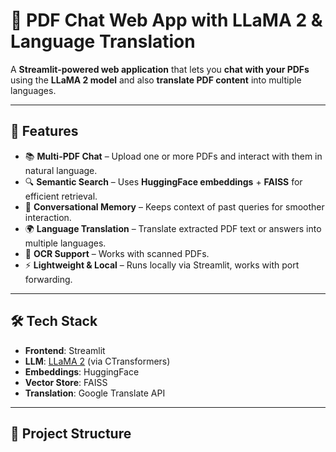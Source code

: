 # 📄 PDF Chat Web App with LLaMA 2 & Language Translation

A **Streamlit-powered web application** that lets you **chat with your PDFs** using the **LLaMA 2 model** and also **translate PDF content** into multiple languages.  

---

## 🚀 Features
- 📚 **Multi-PDF Chat** – Upload one or more PDFs and interact with them in natural language.  
- 🔍 **Semantic Search** – Uses **HuggingFace embeddings** + **FAISS** for efficient retrieval.  
- 🧠 **Conversational Memory** – Keeps context of past queries for smoother interaction.  
- 🌍 **Language Translation** – Translate extracted PDF text or answers into multiple languages.  
- 📑 **OCR Support** – Works with scanned PDFs.  
- ⚡ **Lightweight & Local** – Runs locally via Streamlit, works with port forwarding.  

---

## 🛠️ Tech Stack
- **Frontend**: Streamlit  
- **LLM**: [LLaMA 2](https://ai.meta.com/llama/) (via CTransformers)  
- **Embeddings**: HuggingFace  
- **Vector Store**: FAISS  
- **Translation**: Google Translate API  

---

## 📂 Project Structure

